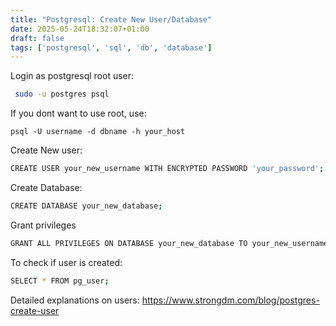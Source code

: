 ```yaml
---
title: "Postgresql: Create New User/Database"
date: 2025-05-24T18:32:07+01:00
draft: false
tags: ['postgresql', 'sql', 'db', 'database']
---
```


Login as postgresql root user:
```sh
 sudo -u postgres psql
 ```
If you dont want to use root, use:
```
psql -U username -d dbname -h your_host
```

Create New user:
```sh
CREATE USER your_new_username WITH ENCRYPTED PASSWORD 'your_password';
```

Create Database:
```sh
CREATE DATABASE your_new_database;
```

Grant privileges
```sh
GRANT ALL PRIVILEGES ON DATABASE your_new_database TO your_new_username;
```

To check if user is created:
```sh
SELECT * FROM pg_user;
```

Detailed explanations on users:
https://www.strongdm.com/blog/postgres-create-user